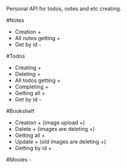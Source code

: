 Personal API for todos, notes and etc creating.

#Notes

- Creation +
- All notes getting +
- Get by id -

#Todos

- Creating +
- Deleting +
- All todos getting +
- Completing +
- Getting all +
- Get by id -

#Bookshelf

- Creation + (image upload +)
- Delete + (images are deleting +)
- Getting all +
- Update + (old images are deleting +)
- Getting by id +

#Movies -
